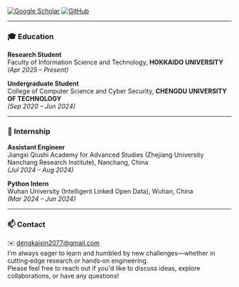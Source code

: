 [![Google Scholar](https://img.shields.io/badge/Google%20Scholar-%230A4D92?style=for-the-badge&logo=googlescholar&logoColor=white)](https://scholar.google.com/citations?user=WsJD-ukAAAAJ) [![GitHub](https://img.shields.io/badge/GitHub-%23121011?style=for-the-badge&logo=github&logoColor=white)](https://github.com/dkx2077)

---

### 🎓 Education

**Research Student**  
Faculty of Information Science and Technology, **HOKKAIDO UNIVERSITY**  
_(Apr 2025 – Present)_

**Undergraduate Student**  
College of Computer Science and Cyber Security, **CHENGDU UNIVERSITY OF TECHNOLOGY**  
_(Sep 2020 – Jun 2024)_

---

### 💼 Internship

**Assistant Engineer**  
Jiangxi Qiushi Academy for Advanced Studies (Zhejiang University Nanchang Research Institute), Nanchang, China  
_(Jul 2024 – Aug 2024)_

**Python Intern**  
Wuhan University (Intelligent Linked Open Data), Wuhan, China  
_(Mar 2024 – Jun 2024)_

---

### 📫 Contact

✉️ dengkaixin2077@gmail.com  
I'm always eager to learn and humbled by new challenges—whether in cutting‑edge research or hands‑on engineering.  
Please feel free to reach out if you'd like to discuss ideas, explore collaborations, or have any questions!